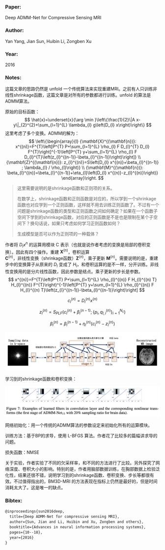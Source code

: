 ### Paper:

Deep ADMM-Net for Compressive Sensing MRI

### Author:

Yan Yang, Jian Sun, Huibin Li, Zongben Xu

### Year:

2016

### Notes:

这篇文章的思路仍然是 unfold 一个传统算法来实现重建MRI。之前有人只训练非线性shrinkage函数，这篇文章是对所有的参数都进行训练。unfold 的算法是ADMM算法。

原始的目标函数：
$$
\hat{x}=\underset{x}{\arg \min }\left\{\frac{1}{2}\|A x-y\|_{2}^{2}+\sum_{l=1}^{L} \lambda_{l} g\left(D_{l} x\right)\right\}
$$
这里考虑了多个变换。ADMM的解为：
$$
\left\{\begin{array}{l}
{\mathbf{X}^{(\mathbf{n})}: x^{(n)}=F^{T}\left[P^{T} P+\sum_{l=1}^{L} \rho_{l} F D_{l}^{T} D_{l} F^{T}\right]^{-1}\left[P^{T} y+\sum_{l=1}^{L} \rho_{l} F D_{l}^{T}\left(z_{l}^{(n-1)}-\beta_{l}^{(n-1)}\right)\right]} \\
{\mathbf{Z}^{(\mathbf{n})}: z_{l}^{(n)}=S\left(D_{l} x^{(n)}+\beta_{l}^{(n-1)} ; \lambda_{l} / \rho_{l}\right)} \\
{\mathbf{M}^{(\mathbf{n})}: \beta_{l}^{(n)}=\beta_{l}^{(n-1)}+\eta_{l}\left(D_{l} x^{(n)}-z_{l}^{(n)}\right)}
\end{array}\right.
$$

> 这里需要说明的是shrinkage函数和正则项的关系。
>
> 在数学上，shrinkage函数和正则函数是对应的，所以学到一个shrinkage 函数也对应学到一个正则函数，这样就不用去训练正则函数了。不过有一个问题是shrinkage函数的类型和正则函数之间如何确定？如果在一个函数子空间下学到的shrinkage函数，对应的正则函数是不是也是限制在某个子空间下？换句话说，如果只考虑如何学习正则函数如何？
>
> 生成模型是否可以作为正则项的一种载体？

作者将 $D_lx^n$ 的运算用模块 C 表示（也就是说作者考虑的变换是局部的卷积变换）。因此有四个操作。重建 $\mathbf{X}^{(n)}$，卷积运算 $\mathbf{C}^{(n)}$，非线性变换（shrinkage函数）$\mathbf{Z}^{(n)}$，乘子更新 $\mathbf{M}^{(n)}$。需要说明的是，重建步中的变换算子从原来的 $D_l$ 变成了 $H_l$，和卷积运算的是不一样，分开训练。非线性变换用的是分片线性函数，因此参数是结点。乘子更新的步长是参数。
$$
x^{(n)}=F^{T}\left(P^{T} P+\sum_{l=1}^{L} \rho_{l}^{(n)} F H_{l}^{(n) T} H_{l}^{(n)} F^{T}\right)^{-1}\left[P^{T} y+\sum_{l=1}^{L} \rho_{l}^{(n)} F H_{l}^{(n) T}\left(z_{l}^{(n-1)}-\beta_{l}^{(n-1)}\right)\right]
$$

$$
c_{l}^{(n)}=D_{l}^{(n)} x^{(n)}
$$

$$
z_{l}^{(n)}=S_{P L F}\left(c_{l}^{(n)}+\beta_{l}^{(n-1)} ;\left\{p_{i}, q_{l, i}^{(n)}\right\}_{i=1}^{N_{c}}\right)
$$

$$
\beta_{l}^{(n)}=\beta_{l}^{(n-1)}+\eta_{l}^{(n)}\left(c_{l}^{(n)}-z_{l}^{(n)}\right)
$$

![](https://raw.githubusercontent.com/Theodore-PKU/pictures/master/%E6%88%AA%E5%B1%8F2019-12-23%E4%B8%8B%E5%8D%883.11.43.png)

学习到的shrinkage函数和卷积变换：

![](https://raw.githubusercontent.com/Theodore-PKU/pictures/master/%E6%88%AA%E5%B1%8F2019-12-23%E4%B8%8B%E5%8D%883.20.55.png)

网络初始化：用一个传统的ADMM算法的参数设定来初始化所有的运算模块。

训练方法：基于BP的求导，使用 L-BFGS 算法。作者花了比较多的篇幅讲求导的问题。

损失函数：NMSE

关于实验，作者实验了不同的欠采样率，和不同的方法进行了比较。另外探究了网络深度、卷积大小的影响。特别的是，作者用脑部数据训练，在胸部数据上检验泛化性，结果还很不错，说明学习到的shrinkage函数、卷积变换、步长等都很有效。不过值得指出的，BM3D-MRI 的方法表现在指标上仍然是最好的，但是时间消耗太大了。这是唯一的缺点。

### Bibtex:

```latex
@inproceedings{sun2016deep,
  title={Deep ADMM-Net for compressive sensing MRI},
  author={Sun, Jian and Li, Huibin and Xu, Zongben and others},
  booktitle={Advances in neural information processing systems},
  pages={10--18},
  year={2016}
}
```

